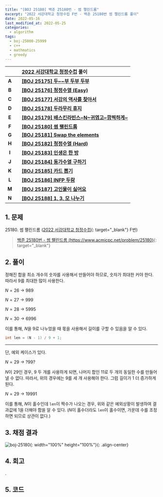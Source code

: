 ```yaml
---
title: "[BOJ 25180] 백준 25180번 - 썸 팰린드롬"
excerpt: "2022 서강대학교 청정수컵 F번 - 백준 25180번 썸 팰린드롬 풀이"
date: 2022-05-16
last_modified_at: 2022-05-25
categories:
  - algorithm
tags:
  - boj-25000-25999
  - c++
  - mathmatics
  - greedy
---
```


|||[2022 서강대학교 청정수컵](https://burningfalls.github.io/contest/sogang2022-baekjoon-contest/) 풀이|
|:---:|:---:|:---|
|**A**||**[[BOJ 25175] 두~~부 두부 두부](https://burningfalls.github.io/algorithm/boj-25175/)**|
|**B**||**[[BOJ 25176] 청정수열 (Easy)](https://burningfalls.github.io/algorithm/boj-25176/)**|
|**C**||**[[BOJ 25177] 서강의 역사를 찾아서](https://burningfalls.github.io/algorithm/boj-25177/)**|
|**D**||**[[BOJ 25178] 두라무리 휴지](https://burningfalls.github.io/algorithm/boj-25178/)**|
|**E**||**[[BOJ 25179] 배스킨라빈스~N~귀엽고~깜찍하게~](https://burningfalls.github.io/algorithm/boj-25179/)**|
|**F**||**[[BOJ 25180] 썸 팰린드롬](https://burningfalls.github.io/algorithm/boj-25180/)**|
|**G**||**[[BOJ 25181] Swap the elements](https://burningfalls.github.io/algorithm/boj-25181/)**|
|**H**||**[[BOJ 25182] 청정수열 (Hard)](https://burningfalls.github.io/algorithm/boj-25182/)**|
|**I**||**[[BOJ 25183] 인생은 한 방](https://burningfalls.github.io/algorithm/boj-25183/)**|
|**J**||**[[BOJ 25184] 동가수열 구하기](https://burningfalls.github.io/algorithm/boj-25184/)**|
|**K**||**[[BOJ 25185] 카드 뽑기](https://burningfalls.github.io/algorithm/boj-25185/)**|
|**L**||**[[BOJ 25186] INFP 두람](https://burningfalls.github.io/algorithm/boj-25186/)**|
|**M**||**[[BOJ 25187] 고인물이 싫어요](https://burningfalls.github.io/algorithm/boj-25187/)**|
|**N**||**[[BOJ 25188] 1, 3, 모 나누기](https://burningfalls.github.io/algorithm/boj-25188/)**|

## 1. 문제
$25180$. 썸 팰린드롬 ([2022 서강대학교 청정수컵](https://burningfalls.github.io/contest/sogang-baekjoon-contest/){: target="_blank"} F번)

> [백준 25180번 - 썸 팰린드롬 (https://www.acmicpc.net/problem/25180)](https://www.acmicpc.net/problem/25180){: target="_blank"}

## 2. 풀이

정해진 합을 최소 개수의 숫자를 사용해서 만들어야 하므로, 숫자가 최대한 커야 한다. 따라서 $9$를 최대한 많이 사용한다.

$N=26$ $\rightarrow$ $989$

$N=27$ $\rightarrow$ $999$

$N=28$ $\rightarrow$ $5995$

$N=30$ $\rightarrow$ $6996$

이를 통해, $N$을 $9$로 나누었을 때 몫을 사용해서 길이를 구할 수 있음을 알 수 있다.

```cpp
int len = (N - 1) / 9 + 1;
```

---

단, 예외 케이스가 있다.

$N=29$ $\rightarrow$ $?99?$

$N$이 $29$인 경우, $9$ 두 개를 사용하게 되면, 나머지 합인 $11$로 두 개의 동일한 수를 만들어낼 수 없다. 따라서, 위의 경우에는 $9$를 세 개 사용해야 한다. 그럼 길이가 $1$ 더 증가하게 된다.

$N=29$ $\rightarrow$ $19991$

이를 통해, $N$이 홀수인데 `len`이 짝수가 나오는 경우, 위와 같은 예외상황이 발생하여 결과값에 $1$을 더해야 함을 알 수 있다. ($N$이 홀수더라도 `len`이 홀수이면, 가운데 수를 조정하면 되므로 상관이 없다.)

## 3. 채점 결과

![boj-25180](https://user-images.githubusercontent.com/30232837/168541461-85877be7-f28c-4452-a4ef-82213ed23a66.png "boj-25180"){: width="100%" height="100%"}{: .align-center}

## 4. 회고

.

## 5. 코드

<script src="https://gist.github.com/BurningFalls/46f32caa52051175cf3e21b852cee218.js"></script>